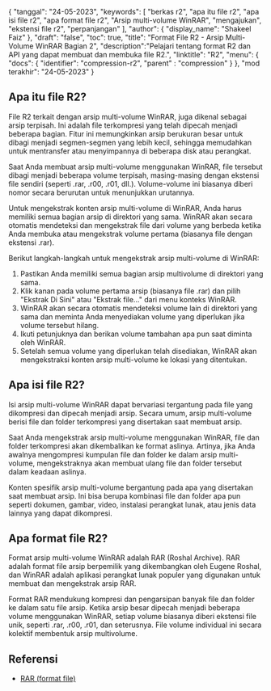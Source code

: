 {
"tanggal": "24-05-2023",
  "keywords": [
"berkas r2",
"apa itu file r2",
"apa isi file r2",
"apa format file r2",
"Arsip multi-volume WinRAR",
"mengajukan",
"ekstensi file r2",
"perpanjangan"
],
  "author": {
"display_name": "Shakeel Faiz"
},
"draft": "false",
"toc": true,
"title": "Format File R2 - Arsip Multi-Volume WinRAR Bagian 2",
  "description":"Pelajari tentang format R2 dan API yang dapat membuat dan membuka file R2.",
"linktitle": "R2",
  "menu": {
    "docs": {
      "identifier": "compression-r2",
"parent" : "compression"
}
},
"mod terakhir": "24-05-2023"
}

## Apa itu file R2?

File R2 terkait dengan arsip multi-volume WinRAR, juga dikenal sebagai arsip terpisah. Ini adalah file terkompresi yang telah dipecah menjadi beberapa bagian. Fitur ini memungkinkan arsip berukuran besar untuk dibagi menjadi segmen-segmen yang lebih kecil, sehingga memudahkan untuk mentransfer atau menyimpannya di beberapa disk atau perangkat.

Saat Anda membuat arsip multi-volume menggunakan WinRAR, file tersebut dibagi menjadi beberapa volume terpisah, masing-masing dengan ekstensi file sendiri (seperti .rar, .r00, .r01, dll.). Volume-volume ini biasanya diberi nomor secara berurutan untuk menunjukkan urutannya.

Untuk mengekstrak konten arsip multi-volume di WinRAR, Anda harus memiliki semua bagian arsip di direktori yang sama. WinRAR akan secara otomatis mendeteksi dan mengekstrak file dari volume yang berbeda ketika Anda membuka atau mengekstrak volume pertama (biasanya file dengan ekstensi .rar).

Berikut langkah-langkah untuk mengekstrak arsip multi-volume di WinRAR:

1. Pastikan Anda memiliki semua bagian arsip multivolume di direktori yang sama.
2. Klik kanan pada volume pertama arsip (biasanya file .rar) dan pilih "Ekstrak Di Sini" atau "Ekstrak file..." dari menu konteks WinRAR.
3. WinRAR akan secara otomatis mendeteksi volume lain di direktori yang sama dan meminta Anda menyediakan volume yang diperlukan jika volume tersebut hilang.
4. Ikuti petunjuknya dan berikan volume tambahan apa pun saat diminta oleh WinRAR.
5. Setelah semua volume yang diperlukan telah disediakan, WinRAR akan mengekstraksi konten arsip multi-volume ke lokasi yang ditentukan.

## Apa isi file R2?

Isi arsip multi-volume WinRAR dapat bervariasi tergantung pada file yang dikompresi dan dipecah menjadi arsip. Secara umum, arsip multi-volume berisi file dan folder terkompresi yang disertakan saat membuat arsip.

Saat Anda mengekstrak arsip multi-volume menggunakan WinRAR, file dan folder terkompresi akan dikembalikan ke format aslinya. Artinya, jika Anda awalnya mengompresi kumpulan file dan folder ke dalam arsip multi-volume, mengekstraknya akan membuat ulang file dan folder tersebut dalam keadaan aslinya.

Konten spesifik arsip multi-volume bergantung pada apa yang disertakan saat membuat arsip. Ini bisa berupa kombinasi file dan folder apa pun seperti dokumen, gambar, video, instalasi perangkat lunak, atau jenis data lainnya yang dapat dikompresi.

## Apa format file R2?

Format arsip multi-volume WinRAR adalah RAR (Roshal Archive). RAR adalah format file arsip berpemilik yang dikembangkan oleh Eugene Roshal, dan WinRAR adalah aplikasi perangkat lunak populer yang digunakan untuk membuat dan mengekstrak arsip RAR.

Format RAR mendukung kompresi dan pengarsipan banyak file dan folder ke dalam satu file arsip. Ketika arsip besar dipecah menjadi beberapa volume menggunakan WinRAR, setiap volume biasanya diberi ekstensi file unik, seperti .rar, .r00, .r01, dan seterusnya. File volume individual ini secara kolektif membentuk arsip multivolume.

## Referensi
* [RAR (format file)](https://en.wikipedia.org/wiki/RAR_(file_format))

